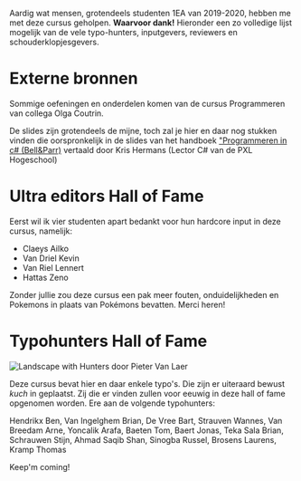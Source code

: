 

Aardig wat mensen, grotendeels studenten 1EA van 2019-2020, hebben me met deze cursus geholpen. **Waarvoor dank!** Hieronder een zo volledige lijst mogelijk van de vele typo-hunters, inputgevers, reviewers en schouderklopjesgevers.

# Externe bronnen
Sommige oefeningen en onderdelen komen van de cursus Programmeren van collega Olga Coutrin.

De slides zijn grotendeels de mijne, toch zal je hier en daar nog stukken vinden die oorspronkelijk in de slides van het handboek ["Programmeren in c# (Bell&Parr)](https://www.pearson.com/nl/nl_NL/hoger-onderwijs/catalogus/informatica/programmeren-in-c-3e-editie-met-mylab-nl.html) vertaald door Kris Hermans (Lector C# van de PXL Hogeschool)


# Ultra editors Hall of Fame

Eerst wil ik vier studenten apart bedankt voor hun hardcore input in deze cursus, namelijk:

* Claeys Ailko
* Van Driel Kevin
* Van Riel Lennert
* Hattas Zeno

Zonder jullie zou deze cursus een pak meer fouten, onduidelijkheden en Pokemons in plaats van Pokémons bevatten. Merci heren!

# Typohunters Hall of Fame

![Landscape with Hunters door Pieter Van Laer](../assets/0_intro/halloffame.png)

Deze cursus bevat hier en daar enkele typo's. Die zijn er uiteraard bewust *kuch* in geplaatst. Zij die er vinden zullen voor eeuwig in deze hall of fame opgenomen worden. Ere aan de volgende typohunters:

Hendrikx Ben, Van Ingelghem Brian, De Vree Bart, Strauven Wannes, Van Breedam Arne, Yoncalik Arafa, Baeten Tom, Baert Jonas, Teka Sala Brian, Schrauwen Stijn, Ahmad Saqib Shan, Sinogba Russel, Brosens Laurens, Kramp Thomas


Keep'm coming!
